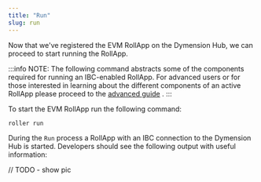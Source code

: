 ```yaml
---
title: "Run"
slug: run
---
```


Now that we've registered the EVM RollApp on the Dymension Hub, we can proceed to start running the RollApp.

:::info NOTE:
The following command abstracts some of the components required for running an IBC-enabled RollApp. For advanced users or for those interested in learning about the different components of an active RollApp please proceed to the [advanced guide](/docs/build/adv-guide/roller-adv/da-light-client.md) .
:::

To start the EVM RollApp run the following command:

```
roller run
```

During the `Run` process a RollApp with an IBC connection to the Dymension Hub is started. Developers should see the following output with useful information:

// TODO - show pic
